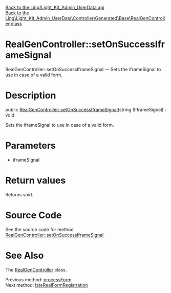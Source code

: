 [Back to the Ling/Light_Kit_Admin_UserData api](https://github.com/lingtalfi/Light_Kit_Admin_UserData/blob/master/doc/api/Ling/Light_Kit_Admin_UserData.md)<br>
[Back to the Ling\Light_Kit_Admin_UserData\Controller\Generated\Base\RealGenController class](https://github.com/lingtalfi/Light_Kit_Admin_UserData/blob/master/doc/api/Ling/Light_Kit_Admin_UserData/Controller/Generated/Base/RealGenController.md)


RealGenController::setOnSuccessIframeSignal
================



RealGenController::setOnSuccessIframeSignal — Sets the iframeSignal to use in case of a valid form.




Description
================


public [RealGenController::setOnSuccessIframeSignal](https://github.com/lingtalfi/Light_Kit_Admin_UserData/blob/master/doc/api/Ling/Light_Kit_Admin_UserData/Controller/Generated/Base/RealGenController/setOnSuccessIframeSignal.md)(string $iframeSignal) : void




Sets the iframeSignal to use in case of a valid form.




Parameters
================


- iframeSignal

    


Return values
================

Returns void.








Source Code
===========
See the source code for method [RealGenController::setOnSuccessIframeSignal](https://github.com/lingtalfi/Light_Kit_Admin_UserData/blob/master/Controller/Generated/Base/RealGenController.php#L92-L95)


See Also
================

The [RealGenController](https://github.com/lingtalfi/Light_Kit_Admin_UserData/blob/master/doc/api/Ling/Light_Kit_Admin_UserData/Controller/Generated/Base/RealGenController.md) class.

Previous method: [processForm](https://github.com/lingtalfi/Light_Kit_Admin_UserData/blob/master/doc/api/Ling/Light_Kit_Admin_UserData/Controller/Generated/Base/RealGenController/processForm.md)<br>Next method: [lateRealFormRegistration](https://github.com/lingtalfi/Light_Kit_Admin_UserData/blob/master/doc/api/Ling/Light_Kit_Admin_UserData/Controller/Generated/Base/RealGenController/lateRealFormRegistration.md)<br>

